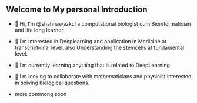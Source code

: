 ## Welcome to My personal Introduction

- 👋 Hi, I’m @shahnawazkcl a computational biologist cum Bioinformatician and life long learner.
- 👀 I’m interested in Deeplearning and application in Medicine at transcriptional level. also Understanding the stemcells at fundamental level.
- 🌱 I’m currently learning anything that is related to DeepLearning
- 💞️ I’m looking to collaborate with mathematicians and physicist interested in solving biological questions.

- more commong soon
